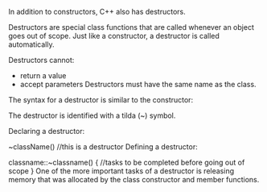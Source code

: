 In addition to constructors, C++ also has destructors. 

Destructors are special class functions that are called whenever an object goes out of scope. Just like a constructor, a destructor is called automatically.

Destructors cannot:

   - return a value
   - accept parameters
Destructors must have the same name as the class.

The syntax for a destructor is similar to the constructor:

The destructor is identified with a tilda (~) symbol.

Declaring a destructor:

~className()  //this is a destructor
Defining a destructor:

classname::~classname()
{
     //tasks to be completed before going out of scope
}
One of the more important tasks of a destructor is releasing memory that was allocated by the class constructor and member functions.


